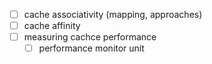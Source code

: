- [ ] cache associativity (mapping, approaches)
- [ ] cache affinity
- [ ] measuring cachce performance
	- [ ] performance monitor unit